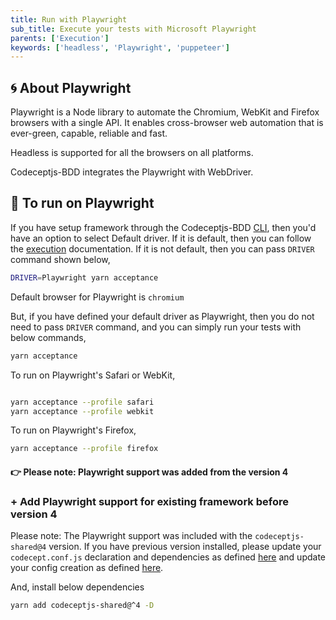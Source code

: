 ```yaml
---
title: Run with Playwright
sub_title: Execute your tests with Microsoft Playwright
parents: ['Execution']
keywords: ['headless', 'Playwright', 'puppeteer']
---
```


## 🌀 About Playwright

Playwright is a Node library to automate the Chromium, WebKit and Firefox browsers with a single API. It enables cross-browser web automation that is ever-green, capable, reliable and fast.

Headless is supported for all the browsers on all platforms.

Codeceptjs-BDD integrates the Playwright with WebDriver.

## 🚀 To run on Playwright

If you have setup framework through the Codeceptjs-BDD [CLI](/01-getting-started/1-quick-start/), then you'd have an option to select Default driver. If it is default, then you can follow the [execution](/06-execution/1-run-locally/) documentation. If it is not default, then you can pass `DRIVER` command shown below,

```bash
DRIVER=Playwright yarn acceptance
```

Default browser for Playwright is `chromium`

But, if you have defined your default driver as Playwright, then you do not need to pass `DRIVER` command, and you can simply run your tests with below commands,

```bash
yarn acceptance
```

To run on Playwright's Safari or WebKit,

```bash

yarn acceptance --profile safari
yarn acceptance --profile webkit

```

To run on Playwright's Firefox,

```bash
yarn acceptance --profile firefox
```

#### 👉 Please note: Playwright support was added from the version 4

### + Add Playwright support for existing framework before version 4

Please note: The Playwright support was included with the `codeceptjs-shared@4` version. If you have previous version installed, please update your `codecept.conf.js` declaration and dependencies as defined [here](https://github.com/gkushang/codeceptjs-bdd/blob/develop/packages/codeceptjs-cucumber/codecept.conf.js#L1-L7) and update your config creation as defined [here](https://github.com/gkushang/codeceptjs-bdd/blob/develop/packages/codeceptjs-cucumber/codecept.conf.js#L42).

And, install below dependencies

```bash
yarn add codeceptjs-shared@^4 -D
```
